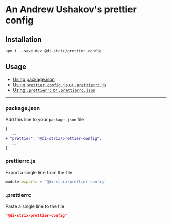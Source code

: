 # An Andrew Ushakov's prettier config

## Installation

```
npm i --save-dev @di-strix/prettier-config
```

## Usage
- [Using package.json](#package-json)
- [Using `prettier.config.js` or `.prettierrc.js`](#prettierrc-js)
- [Using `.prettierrc` or `.prettierrc.json`](#prettierrc)

---

### package.json <a id="package-json"></a>

Add this line to your `package.json` file
```diff
{
  ...
+ "prettier": "@di-strix/prettier-config",
  ...
}
```

### prettierrc.js <a id="prettierrc-js"></a>

Export a single line from the file
```js
module.exports = '@di-strix/prettier-config'
```

### .prettierrc <a id="prettierrc"></a>

Paste a single line to the file
```json
"@di-strix/prettier-config"
```
